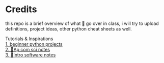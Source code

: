 <html> 
<head> 
<h1> Credits </h1>
</head>
<body>
<p> this repo is a brief overview of what 🍕 go over in class, i will try to upload definitions, project ideas, 
  other python cheat sheets as well.
<p> Tutorials & Inspirations
<a href="https://github.com/Kloepetr/pizzo-notes-and-python-stuff/blob/main/Resources/Youtube%20tutorials" a>
<br>
1. beginner python projects </a>
<br>
 <a href="https://github.com/Kloepetr/pizzo-notes-and-python-stuff/tree/main/Ap%20com%20sci%20notes" a>
2. 🍕Ap com sci notes
<br>
   <a href="https://github.com/Kloepetr/pizzo-notes-and-python-stuff/tree/main/Software%20intro%20notes" a>
3. 🍕Intro software notes
<p/>
</body>
</html>
